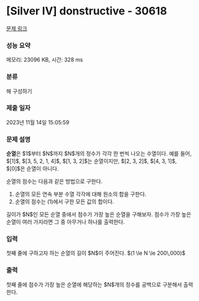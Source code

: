 # [Silver IV] donstructive - 30618 

[문제 링크](https://www.acmicpc.net/problem/30618) 

### 성능 요약

메모리: 23096 KB, 시간: 328 ms

### 분류

해 구성하기

### 제출 일자

2023년 11월 14일 15:05:59

### 문제 설명

<p><strong>순열</strong>은 $1$부터 $N$까지 $N$개의 정수가 각각 한 번씩 나오는 수열이다. 예를 들어, $[1]$, $[3, 5, 2, 1, 4]$, $[1, 3, 2]$는 순열이지만, $[2, 3, 2]$, $[4, 3, 1]$, $[0]$은 순열이 아니다.</p>

<p>순열의 점수는 다음과 같은 방법으로 구한다.</p>

<ol>
	<li>순열의 모든 연속 부분 수열 각각에 대해 원소의 합을 구한다.</li>
	<li>순열의 점수는 (1)에서 구한 모든 값의 합이다.</li>
</ol>

<p>길이가 $N$인 모든 순열 중에서 점수가 가장 높은 순열을 구해보자. 점수가 가장 높은 순열이 여러 가지라면 그 중 아무거나 하나를 출력한다.</p>

### 입력 

 <p>첫째 줄에 구하고자 하는 순열의 길이 $N$이 주어진다. $(1 \le N \le 200\,000)$</p>

### 출력 

 <p>첫째 줄에 점수가 가장 높은 순열에 해당하는 $N$개의 정수를 공백으로 구분해서 출력한다.</p>

